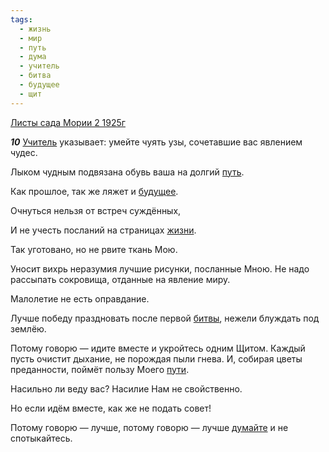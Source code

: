 ```yaml
---
tags:
  - жизнь
  - мир
  - путь
  - дума
  - учитель
  - битва
  - будущее
  - щит
---
```


[Листы сада Мории 2 1925г](https://127.0.0.1:4002/agni/1925)

___10___
[Учитель](../../../tags/#учитель) указывает: умейте чуять узы, сочетавшие вас явлением чудес.   

Лыком чудным подвязана обувь ваша на долгий [путь](../../../tags/#путь).   

Как прошлое, так же ляжет и [будущее](../../../tags/#будущее).   

Очнуться нельзя от встреч суждённых,   

И не учесть посланий на страницах [жизни](../../../tags/#жизнь).   

Так уготовано, но не рвите ткань Мою.   

Уносит вихрь неразумия лучшие рисунки, посланные Мною. Не надо рассыпать сокровища, отданные на явление миру.   

Малолетие не есть оправдание.   

Лучше победу праздновать после первой [битвы](../../../tags/#битва), нежели блуждать под землёю.   

Потому говорю — идите вместе и укройтесь одним Щитом. Каждый пусть очистит дыхание, не порождая пыли гнева. И, собирая цветы преданности, поймёт пользу Моего [пути](../../../tags/#путь).   

Насильно ли веду вас? Насилие Нам не свойственно.   

Но если идём вместе, как же не подать совет!   

Потому говорю — лучше, потому говорю — лучше [думайте](../../../tags/#дума) и не спотыкайтесь.   

